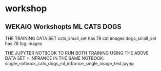 # workshop
## WEKAIO Workshopts ML CATS DOGS 

THE TRAINING DATA SET 
cats_small_set has 78 cat images 
dogs_small_set has 78 fog images

THE JUPYTER NOTBOOK TO RUN BOTH TRAINING USING THE ABOVE DATA SET + INFRANCE IN THE SAME NOTBOOK:
single_notbook_cats_dogs_ml_infrance_single_image_test.jpynp   
